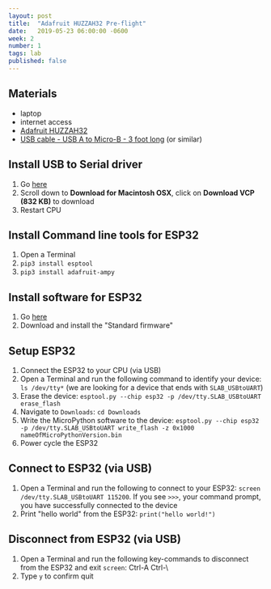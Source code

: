 ```yaml
---
layout: post
title:  "Adafruit HUZZAH32 Pre-flight"
date:   2019-05-23 06:00:00 -0600
week: 2
number: 1
tags: lab
published: false
---
```


## Materials

* laptop
* internet access
* [Adafruit HUZZAH32](https://www.adafruit.com/product/3591)
* [USB cable - USB A to Micro-B - 3 foot long](https://www.adafruit.com/product/592) (or similar)


## Install USB to Serial driver

1. Go [here](https://www.silabs.com/products/development-tools/software/usb-to-uart-bridge-vcp-drivers)
2. Scroll down to **Download for Macintosh OSX**, click on **Download VCP (832 KB)** to download
3. Restart CPU


## Install Command line tools for ESP32

1. Open a Terminal
2. `pip3 install esptool`
3. `pip3 install adafruit-ampy`


## Install software for ESP32

1. Go [here](https://micropython.org/download/#esp32)
2. Download and install the "Standard firmware"


## Setup ESP32

1. Connect the ESP32 to your CPU (via USB)
2. Open a Terminal and run the following command to identify your device: `ls /dev/tty*` (we are looking for a device that ends with `SLAB_USBtoUART`)
3. Erase the device: `esptool.py --chip esp32 -p /dev/tty.SLAB_USBtoUART erase_flash`
4. Navigate to `Downloads`: `cd Downloads`
5. Write the MicroPython software to the device: `esptool.py --chip esp32 -p /dev/tty.SLAB_USBtoUART write_flash -z 0x1000 nameOfMicroPythonVersion.bin`
6. Power cycle the ESP32


## Connect to ESP32 (via USB)

1. Open a Terminal and run the following to connect to your ESP32: `screen /dev/tty.SLAB_USBtoUART 115200`. If you see `>>>`, your command prompt, you have successfully connected to the device
2. Print "hello world" from the ESP32: `print("hello world!")`


## Disconnect from ESP32 (via USB)

1. Open a Terminal and run the following key-commands to disconnect from the ESP32 and exit `screen`: Ctrl-A Ctrl-\
2. Type `y` to confirm quit
